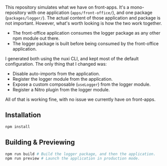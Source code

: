 This repository simulates what we have on front-apps. It's a mono-repository with one application (`apps/front-office/`), and one package (`packages/logger/`). The actual content of those application and package is not important. However, what's worth looking is how the two work together.

- The front-office application consumes the logger package as any other npm module out there.
- The logger package is built before being consumed by the front-office application.

I generated both using the nuxi CLI, and kept most of the default configuration. The only thing that I changed was:

- Disable auto-imports from the application.
- Register the logger module from the application.
- Expose a custom composable (`useLogger`) from the logger module.
- Register a Nitro plugin from the logger module.

All of that is working fine, with no issue we currently have on front-apps.

## Installation

```sh
npm install
```

## Building & Previewing

```sh
npm run build # Build the logger package, and then the application.
npm run preview # Launch the application in production mode.
```
